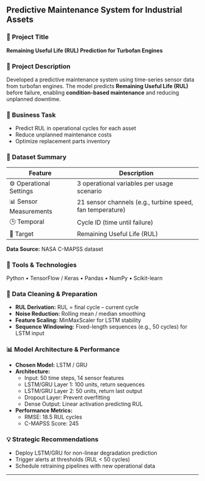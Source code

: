 ## Predictive Maintenance System for Industrial Assets

### 🧠 Project Title
**Remaining Useful Life (RUL) Prediction for Turbofan Engines**

### 📘 Project Description
Developed a predictive maintenance system using time-series sensor data from turbofan engines. The model predicts **Remaining Useful Life (RUL)** before failure, enabling **condition-based maintenance** and reducing unplanned downtime.

### 🎯 Business Task
- Predict RUL in operational cycles for each asset  
- Reduce unplanned maintenance costs  
- Optimize replacement parts inventory  

### 📁 Dataset Summary

| Feature | Description |
|---------|-------------|
| ⚙️ Operational Settings | 3 operational variables per usage scenario |
| 📊 Sensor Measurements | 21 sensor channels (e.g., turbine speed, fan temperature) |
| 🕒 Temporal | Cycle ID (time until failure) |
| 🎯 Target | Remaining Useful Life (RUL) |

**Data Source:** NASA C-MAPSS dataset

### 🧰 Tools & Technologies
Python • TensorFlow / Keras • Pandas • NumPy • Scikit-learn

### 🧹 Data Cleaning & Preparation
- **RUL Derivation:** RUL = final cycle – current cycle  
- **Noise Reduction:** Rolling mean / median smoothing  
- **Feature Scaling:** MinMaxScaler for LSTM stability  
- **Sequence Windowing:** Fixed-length sequences (e.g., 50 cycles) for LSTM input  

### 📊 Model Architecture & Performance
- **Chosen Model:** LSTM / GRU  
- **Architecture:**  
  - Input: 50 time steps, 14 sensor features  
  - LSTM/GRU Layer 1: 100 units, return sequences  
  - LSTM/GRU Layer 2: 50 units, return last output  
  - Dropout Layer: Prevent overfitting  
  - Dense Output: Linear activation predicting RUL  
- **Performance Metrics:**  
  - RMSE: 18.5 RUL cycles  
  - C-MAPSS Score: 245  

### 💡 Strategic Recommendations
- Deploy LSTM/GRU for non-linear degradation prediction  
- Trigger alerts at thresholds (RUL < 50 cycles)  
- Schedule retraining pipelines with new operational data  

---
